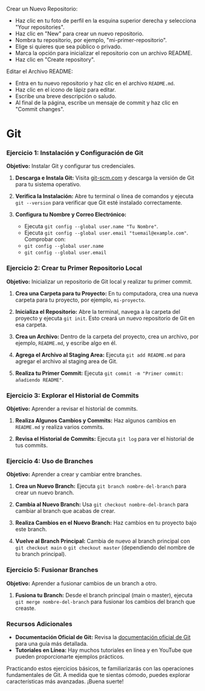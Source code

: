 Crear un Nuevo Repositorio:

- Haz clic en tu foto de perfil en la esquina superior derecha y selecciona "Your repositories".
- Haz clic en "New" para crear un nuevo repositorio.
- Nombra tu repositorio, por ejemplo, "mi-primer-repositorio".
- Elige si quieres que sea público o privado.
- Marca la opción para inicializar el repositorio con un archivo README.
- Haz clic en "Create repository".

Editar el Archivo README:

- Entra en tu nuevo repositorio y haz clic en el archivo `README.md`.
- Haz clic en el icono de lápiz para editar.
- Escribe una breve descripción o saludo.
- Al final de la página, escribe un mensaje de commit y haz clic en "Commit changes".

# Git
### Ejercicio 1: Instalación y Configuración de Git

**Objetivo:** Instalar Git y configurar tus credenciales.

1. **Descarga e Instala Git:** Visita [git-scm.com](https://git-scm.com/) y descarga la versión de Git para tu sistema operativo.

2. **Verifica la Instalación:** Abre tu terminal o línea de comandos y ejecuta `git --version` para verificar que Git esté instalado correctamente.

3. **Configura tu Nombre y Correo Electrónico:**

    - Ejecuta `git config --global user.name "Tu Nombre"`.
    - Ejecuta `git config --global user.email "tuemail@example.com"`.
	Comprobar con:
    - `git config --global user.name`
    - `git config --global user.email`  

### Ejercicio 2: Crear tu Primer Repositorio Local

**Objetivo:** Inicializar un repositorio de Git local y realizar tu primer commit.

1. **Crea una Carpeta para tu Proyecto:** En tu computadora, crea una nueva carpeta para tu proyecto, por ejemplo, `mi-proyecto`.

2. **Inicializa el Repositorio:** Abre la terminal, navega a la carpeta del proyecto y ejecuta `git init`. Esto creará un nuevo repositorio de Git en esa carpeta.
   
3. **Crea un Archivo:** Dentro de la carpeta del proyecto, crea un archivo, por ejemplo, `README.md`, y escribe algo en él.

4. **Agrega el Archivo al Staging Area:** Ejecuta `git add README.md` para agregar el archivo al staging area de Git.

6. **Realiza tu Primer Commit:** Ejecuta `git commit -m "Primer commit: añadiendo README"`.

### Ejercicio 3: Explorar el Historial de Commits

**Objetivo:** Aprender a revisar el historial de commits.

1. **Realiza Algunos Cambios y Commits:** Haz algunos cambios en `README.md` y realiza varios commits.

2. **Revisa el Historial de Commits:** Ejecuta `git log` para ver el historial de tus commits.


### Ejercicio 4: Uso de Branches

**Objetivo:** Aprender a crear y cambiar entre branches.

1. **Crea un Nuevo Branch:** Ejecuta `git branch nombre-del-branch` para crear un nuevo branch.

2. **Cambia al Nuevo Branch:** Usa `git checkout nombre-del-branch` para cambiar al branch que acabas de crear.

3. **Realiza Cambios en el Nuevo Branch:** Haz cambios en tu proyecto bajo este branch.

4. **Vuelve al Branch Principal:** Cambia de nuevo al branch principal con `git checkout main` o `git checkout master` (dependiendo del nombre de tu branch principal).


### Ejercicio 5: Fusionar Branches

**Objetivo:** Aprender a fusionar cambios de un branch a otro.

1. **Fusiona tu Branch:** Desde el branch principal (main o master), ejecuta `git merge nombre-del-branch` para fusionar los cambios del branch que creaste.

### Recursos Adicionales

- **Documentación Oficial de Git:** Revisa la [documentación oficial de Git](https://git-scm.com/doc) para una guía más detallada.
- **Tutoriales en Línea:** Hay muchos tutoriales en línea y en YouTube que pueden proporcionarte ejemplos prácticos.

Practicando estos ejercicios básicos, te familiarizarás con las operaciones fundamentales de Git. A medida que te sientas cómodo, puedes explorar características más avanzadas. ¡Buena suerte!
